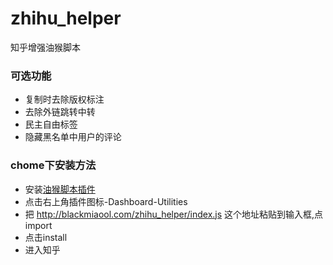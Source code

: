 # zhihu_helper
知乎增强油猴脚本

### 可选功能
* 复制时去除版权标注
* 去除外链跳转中转
* 民主自由标签
* 隐藏黑名单中用户的评论

### chome下安装方法
* 安装[油猴脚本插件](https://chrome.google.com/webstore/detail/dhdgffkkebhmkfjojejmpbldmpobfkfo)
* 点击右上角插件图标-Dashboard-Utilities 
* 把 http://blackmiaool.com/zhihu_helper/index.js 这个地址粘贴到输入框,点import
* 点击install
* 进入知乎
